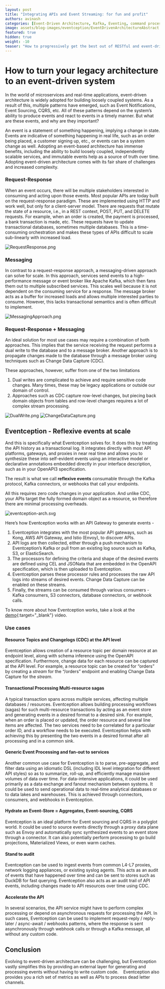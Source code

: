 ```yaml
---
layout: post
title: "Integrating APIs and Event Streaming: for fun and profit"
authors: avinash
categories: [Event-Driven Architecture, Kafka, Eventing, command processing, real-time, event driven workflows, saas]
image: assets/blog-images/eventception/EventDrivenArchitectureAbstract.jpeg
featured: true
hidden: true
weight: -10
teaser: "How to progressively get the best out of RESTful and event-driven architectures."
---
```


# How to turn your legacy architecture to an event-driven system

In the world of microservices and real-time applications, event-driven architecture is widely adopted for building loosely coupled systems. As a result of this, multiple patterns have emerged, such as Event Notifications, Event Sourcing, CQRS, etc. All of these patterns depend on the system’s ability to produce events and react to events in a timely manner. But what are these events, and why are they important?

An event is a statement of something happening, implying a change in state. Events are indicative of something happening in real life, such as an order being placed, a customer signing up, etc., or events can be a system change as well. Adopting an event-based architecture has immense benefits, including the ability to build loosely coupled, independently scalable services, and immutable events help as a source of truth over time. Adopting event-driven architecture comes with its fair share of challenges and increased complexity.


### Request-Response

When an event occurs, there will be multiple stakeholders interested in consuming and acting upon those events. Most popular APIs are today built on the request-response paradigm. These are implemented using HTTP and work well, but only for a client-server model. There are requests that mutate the state of a resource, i.e., in a REST context, POST, PUT, and DELETE requests. For example, when an order is created, the payment is processed, a bank transaction is made, etc. These requests have to update transactional databases, sometimes multiple databases. This is a time-consuming orchestration and makes these types of APIs difficult to scale sub-linearly with increased load.

![RequestResponse.png](../assets/blog-images/eventception/RequestResponse.png)


### Messaging

In contrast to a request-response approach, a messaging-driven approach can solve for scale. In this approach, services send events to  a high-performance message or event broker like Apache Kafka, which then fans them out to multiple subscribed services. This scales well because it is not dependent on the consuming service for a response. The message broker acts as a buffer for increased loads and allows multiple interested parties to consume. However, this lacks transactional semantics and is often difficult to implement.

![MessagingApproach.png](../assets/blog-images/eventception/MessagingApproach.png)


### Request-Response + Messaging

An ideal solution for most use cases may require a combination of both approaches. This implies that the service receiving the request performs a dual write to the database and to a message broker. Another approach is to propagate changes made to the database through a message broker using techniques such as Change Data Capture (CDC). 



These approaches, however, suffer from one of the two limitations

1. Dual writes are complicated to achieve and require sensitive code changes. Many times, these may be legacy applications or outside our domain of control.
2. Approaches such as CDC capture row-level changes, but piecing back domain objects from tables and row-level changes requires a lot of complex stream processing.

![DualWrite.png](../assets/blog-images/eventception/DualWrite.png)
![ChangeDataCapture.png](../assets/blog-images/eventception/ChangeDataCapture.png)


## Eventception - Reflexive events at scale

And this is specifically what Eventception solves for. It does this by treating the API history as a transactional log. It integrates directly with most API platforms, gateways, and proxies in near real time and allows you to synthesize these into self-evident events using an interactive model or declarative annotations embedded directly in your interface description, such as in your OpenAPI3 specification.

The result is what we call **reflexive events** consumable through the Kafka protocol, Kafka connectors, or webhooks that call your endpoints.

All this requires zero code changes in your application. And unlike CDC, your APIs target the fully formed domain object as a resource, so therefore there are minimal processing overheads.

![eventception-arch.svg](../assets/blog-images/eventception/eventception-arch.svg)


Here’s how Eventception works with an API Gateway to generate events -



1. Eventception integrates with the most popular API gateways, such as Kong, AWS API Gateway, and Istio (Envoy), to discover APIs.
2. API logs are then collected, either through a push mechanism to Eventception’s Kafka or pull from an existing log source such as Kafka, S3, or ElasticSearch.
3. The processors for defining the criteria and shape of the desired events are defined using CEL and JSONata that are embedded in the OpenAPI specification, which is then uploaded to Eventception.
4. Eventception parses these processor rules and processes the raw API logs into streams of desired events. Change Data Capture can be enabled on these streams.
5. Finally, the streams can be consumed through various consumers - Kafka consumers, S3 connectors, database connectors, or webhook calls.

To know more about how Eventception works, take a look at the [demo](https://youtu.be/3NL2ctqglfo){:target="\_blank"} video.

### Use cases


#### Resource Topics and Changelogs (CDC) at the API level

Eventception allows creation of a resource topic per domain resource at an endpoint level, along with schema inference using the OpenAPI specification. Furthermore, change data for each resource can be captured at the API level. For example, a resource topic can be created for “orders” by creating a _stream_ for the “/orders” endpoint and enabling Change Data Capture for the _stream_.


#### Transactional Processing Multi-resource sagas

A typical transaction spans across multiple services, affecting multiple databases / resources. Eventception allows building processing workflows (sagas) for such multi-resource transactions by acting as an event store and generating events in a desired format to a desired sink. For example, when an order is placed or updated, the order resource and several line items are affected. The two services need to be correlated for a particular order ID, and a workflow needs to be executed. Eventception helps with achieving this by presenting the two events in a desired format after all processing and in a common sink.


#### Generic Event Processing and fan-out to services

Another common use case for Eventception is to parse, pre-aggregate, and filter data using an idiomatic DSL (including IDL level integration for different API styles) so as to summarize, roll-up, and efficiently manage massive volumes of data over time. For data-intensive applications, it could be used primarily as a data exchange and fanout mechanism between systems. It could be used to send operational data to real-time analytical databases or to data lakes and warehouses. This is achieved through connectors, consumers, and webhooks in Eventception. 


#### Hydrate an Event-Store = Aggregates, Event-sourcing, CQRS

Eventception is an ideal platform for Event sourcing and CQRS in a polyglot world. It could be used to source events directly through a proxy data plane such as Envoy and automatically sync synthesized events to an event store through a connector. It can also potentially perform processing to go build projections, Materialized Views, or even warm caches.


#### Stand to audit

Eventception can be used to ingest events from common L4-L7 proxies, network logging appliances, or existing syslog agents. This acts as an audit of events that have happened over time and can be sent to stores such as DuckDB for fast querying. Eventception also acts as an audit trail of API events, including changes made to API resources over time using CDC.


#### Accelerate the API

In several scenarios, the API service might have to perform complex processing or depend on asynchronous requests for processing the API. In such cases, Eventception can be used to implement request-reply / reply-later / async-await / webhooks patterns, where the response is sent asynchronously through webhook calls or through a Kafka message, all without any custom code.


## Conclusion

Evolving to event-driven architecture can be challenging, but Eventception vastly simplifies this by providing an external layer for generating and processing events without having to write custom code.    Eventception also provides you a rich set of metrics as well as APIs to process dead letter channels. 

